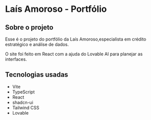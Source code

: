 # Laís Amoroso - Portfólio

## Sobre o projeto
Esse é o projeto do portfólio da Laís Amoroso,especialista em crédito estratégico e análise de dados.

O site foi feito em React com a ajuda do Lovable AI para planejar as interfaces.

## Tecnologias usadas

- Vite
- TypeScript
- React
- shadcn-ui
- Tailwind CSS
- Lovable